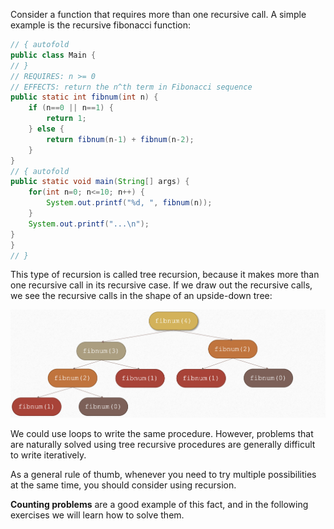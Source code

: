 Consider a function that requires more than one recursive call. A simple example is the recursive fibonacci function: 

```java runnable
// { autofold
public class Main {
// }
// REQUIRES: n >= 0
// EFFECTS: return the n^th term in Fibonacci sequence
public static int fibnum(int n) {
    if (n==0 || n==1) {
        return 1;
    } else {
        return fibnum(n-1) + fibnum(n-2);
    }
}
// { autofold
public static void main(String[] args) {
    for(int n=0; n<=10; n++) {
        System.out.printf("%d, ", fibnum(n));
    }
    System.out.printf("...\n");
}
}
// }
```

This type of recursion is called tree recursion, because it makes more than one recursive call in its recursive case. If we draw out the recursive calls, we see the recursive calls in the shape of an upside-down tree: 

![](https://github.com/madooei/playground-ottktmu5/blob/master/markdowns/assets/tree.png?raw=true)

We could use loops to write the same procedure. However, problems that are naturally solved using tree recursive procedures are generally difficult to write iteratively. 

As a general rule of thumb, whenever you need to try multiple possibilities at the same time, you should consider using recursion. 

**Counting problems** are a good example of this fact, and in the following exercises we will learn how to solve them. 